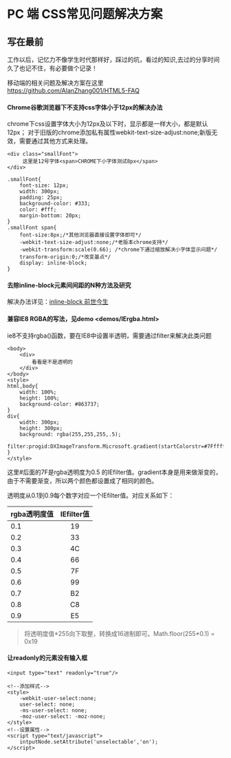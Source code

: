# PC 端 CSS常见问题解决方案

## 写在最前

工作以后，记忆力不像学生时代那样好，踩过的坑，看过的知识,去过的分享时间久了也记不住，有必要做个记录！

移动端的相关问题及解决方案在这里 <https://github.com/AlanZhang001/HTML5-FAQ>

#### Chrome谷歌浏览器下不支持css字体小于12px的解决办法
chrome下css设置字体大小为12px及以下时，显示都是一样大小，都是默认12px；
对于旧版的chrome添加私有属性webkit-text-size-adjust:none;新版无效，需要通过其他方式来处理。
```
<div class="smallFont">
     这里是12号字体<span>CHROME下小字体测试8px</span>
</div>

.smallFont{
    font-size: 12px;
    width: 300px;
    padding: 25px;
    background-color: #333;
    color: #fff;
    margin-bottom: 20px;
}
.smallFont span{
    font-size:8px;/*其他浏览器直接设置字体即可*/
    -webkit-text-size-adjust:none;/*老版本chrome支持*/
    -webkit-transform:scale(0.66); /*chrome下通过缩放解决小字体显示问题*/
    transform-origin:0;/*改变基点*/
    display: inline-block;
}
```

#### 去除inline-block元素间间距的N种方法及研究
解决办法详见：[inline-block 前世今生](http://www.iyunlu.com/view/css-xhtml/64.html)

#### 兼容IE8 RGBA的写法，见demo <demos/IErgba.html>
ie8不支持rgba()函数，要在IE8中设置半透明，需要通过filter来解决此类问题
```
<body>
    <div>
        看看是不是透明的
    </div>
</body>
<style>
html,body{
    width: 100%;
    height: 100%;
    background-color: #863737;
}
div{
    width: 300px;
    height: 300px;
    background: rgba(255,255,255,.5);
    filter:progid:DXImageTransform.Microsoft.gradient(startColorstr=#7Fffffff,endColorstr=#7Fffffff);
}
</style>
```
这里#后面的7F是rgba透明度为0.5 的IEfilter值。gradient本身是用来做渐变的，由于不需要渐变，所以两个颜色都设置成了相同的颜色。

透明度从0.1到0.9每个数字对应一个IEfilter值。对应关系如下：

| rgba透明度值 | IEfilter值 |
| ----- |:------:|
| 0.1 | 19 |
| 0.2 | 33 |
| 0.3 | 4C |
| 0.4 | 66 |
| 0.5 | 7F |
| 0.6 | 99 |
| 0.7 | B2 |
| 0.8 | C8 |
| 0.9 | E5 |

>将透明度值\*255向下取整，转换成16进制即可。Math.floor(255\*0.1) = 0x19

#### 让readonly的元素没有输入框
```
<input type="text" readonly="true"/>

<!--添加样式-->
<style>
    -webkit-user-select:none;
    user-select: none;
    -ms-user-select: none;
    -moz-user-select: -moz-none;
</style>
<!--设置属性-->
<script type="text/javascript">
    intputNode.setAttribute('unselectable','on');
</script>
```